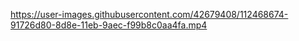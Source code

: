 
https://user-images.githubusercontent.com/42679408/112468674-91726d80-8d8e-11eb-9aec-f99b8c0aa4fa.mp4

